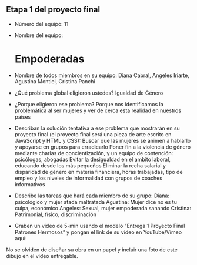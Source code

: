 ## Etapa 1 del proyecto final

- Número del equipo: 11
- Nombre del equipo: <h1>Empoderadas</h1>
- Nombre de todos miembros en su equipo: Diana Cabral, Angeles Iriarte, Agustina Montiel, Cristina Panchi 
- ¿Qué problema global eligieron ustedes? Igualdad de Género
- ¿Porque eligieron ese problema? Porque nos identificamos la problemática al ser mujeres y ver de cerca esta realidad en nuestros países
- Describan la solución tentativa a ese problema que mostrarán en su proyecto final (el proyecto final será una pieza de arte escrito en JavaScript y HTML y CSS): Buscar que las mujeres se animen a hablarlo y apoyarse en grupos para erradicarlo
Poner fin a la violencia de género mediante charlas de concientización, y un equipo de contención: psicólogas, abogadas
Evitar la desigualdad en el ambito laboral, educando desde los más pequeños
Eliminar la recha salarial y disparidad de género en materia financiera, horas trabajadas, tipo de empleo y los niveles de informalidad con grupos de coaches informativos

- Describe las tareas que hará cada miembro de su grupo: Diana: psicológico y mujer atada maltratada
Agustina: Mujer dice no es tu culpa, económico
Angeles: Sexual, mujer empoderada sanando
Cristina: Patrimonial, físico, discriminación

- Graben un video de 5-min usando el modelo “Entrega 1 Proyecto Final Patrones Hermosos” y pongan el link de su vídeo en YouTube/Vimeo aquí: 

No se olviden de diseñar su obra en un papel y incluir una foto de este dibujo en el vídeo entregable.
